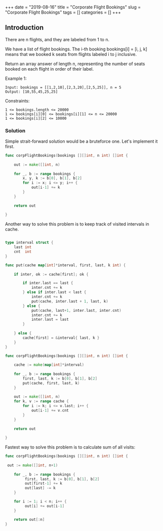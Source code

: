 +++
date = "2019-08-16"
title = "Corporate Flight Bookings"
slug = "Corporate Flight Bookings"
tags = []
categories = []
+++

## Introduction

There are n flights, and they are labeled from 1 to n.

We have a list of flight bookings.  The i-th booking bookings[i] = [i, j, k] means that we booked k seats from flights labeled i to j inclusive.

Return an array answer of length n, representing the number of seats booked on each flight in order of their label.

 

Example 1:
```
Input: bookings = [[1,2,10],[2,3,20],[2,5,25]], n = 5
Output: [10,55,45,25,25]
```

Constraints:
```
1 <= bookings.length <= 20000
1 <= bookings[i][0] <= bookings[i][1] <= n <= 20000
1 <= bookings[i][2] <= 10000
```

### Solution

Simple strait-forward solution would be a bruteforce one. Let's implement it first.

``` go
func corpFlightBookings(bookings [][]int, n int) []int {
    
    out := make([]int, n)
    
    for _, b := range bookings {
        x, y, k := b[0], b[1], b[2]
        for i := x; i <= y; i++ {
            out[i-1] += k
        }
    }
    
    return out
    
}
```

Another way to solve this problem is to keep track of visited intervals in cache.

``` go

type interval struct {
    last int
    cnt  int
}

func put(cache map[int]*interval, first, last, k int) {
    
    if inter, ok := cache[first]; ok {

        if inter.last == last {
            inter.cnt += k
        } else if inter.last < last {
            inter.cnt += k
            put(cache, inter.last + 1, last, k)
        } else {
            put(cache, last+1, inter.last, inter.cnt)
            inter.cnt += k
            inter.last = last
        }
        
    } else {
        cache[first] = &interval{ last, k }
    }
}

func corpFlightBookings(bookings [][]int, n int) []int {
    
    cache := make(map[int]*interval)
    
    for _, b := range bookings {
        first, last, k := b[0], b[1], b[2]
        put(cache, first, last, k)
    }
    
    out := make([]int, n)
    for k, v := range cache {
        for i := k; i <= v.last; i++ {
            out[i-1] += v.cnt
        }
    }
    
    return out
    
}
```

Fastest way to solve this problem is to calculate sum of all visits:

``` go
func corpFlightBookings(bookings [][]int, n int) []int {
	
 out := make([]int, n+1)
    
	for _, b := range bookings {
		 first, last, k := b[0], b[1], b[2]
		 out[first-1] += k
		 out[last] -= k
	}

	for i := 1; i < n; i++ {
		 out[i] += out[i-1]
	}

	return out[:n]
}
```
